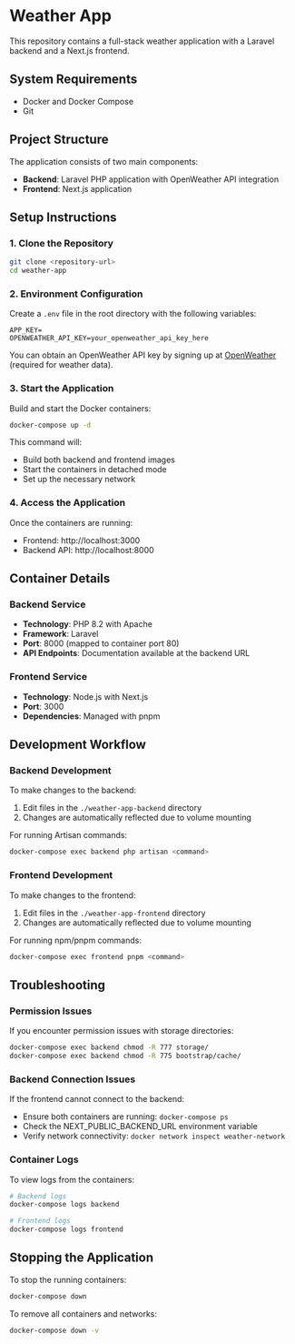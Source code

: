 # Weather App

This repository contains a full-stack weather application with a Laravel backend and a Next.js frontend.

## System Requirements

- Docker and Docker Compose
- Git

## Project Structure

The application consists of two main components:

- **Backend**: Laravel PHP application with OpenWeather API integration
- **Frontend**: Next.js application

## Setup Instructions

### 1. Clone the Repository

```bash
git clone <repository-url>
cd weather-app
```

### 2. Environment Configuration

Create a `.env` file in the root directory with the following variables:

```
APP_KEY=
OPENWEATHER_API_KEY=your_openweather_api_key_here
```

You can obtain an OpenWeather API key by signing up at [OpenWeather](https://openweathermap.org/api) (required for weather data).

### 3. Start the Application

Build and start the Docker containers:

```bash
docker-compose up -d
```

This command will:
- Build both backend and frontend images
- Start the containers in detached mode
- Set up the necessary network

### 4. Access the Application

Once the containers are running:

- Frontend: http://localhost:3000
- Backend API: http://localhost:8000

## Container Details

### Backend Service

- **Technology**: PHP 8.2 with Apache
- **Framework**: Laravel
- **Port**: 8000 (mapped to container port 80)
- **API Endpoints**: Documentation available at the backend URL

### Frontend Service

- **Technology**: Node.js with Next.js
- **Port**: 3000
- **Dependencies**: Managed with pnpm

## Development Workflow

### Backend Development

To make changes to the backend:

1. Edit files in the `./weather-app-backend` directory
2. Changes are automatically reflected due to volume mounting

For running Artisan commands:

```bash
docker-compose exec backend php artisan <command>
```

### Frontend Development

To make changes to the frontend:

1. Edit files in the `./weather-app-frontend` directory
2. Changes are automatically reflected due to volume mounting

For running npm/pnpm commands:

```bash
docker-compose exec frontend pnpm <command>
```

## Troubleshooting

### Permission Issues

If you encounter permission issues with storage directories:

```bash
docker-compose exec backend chmod -R 777 storage/
docker-compose exec backend chmod -R 775 bootstrap/cache/
```

### Backend Connection Issues

If the frontend cannot connect to the backend:
- Ensure both containers are running: `docker-compose ps`
- Check the NEXT_PUBLIC_BACKEND_URL environment variable
- Verify network connectivity: `docker network inspect weather-network`

### Container Logs

To view logs from the containers:

```bash
# Backend logs
docker-compose logs backend

# Frontend logs  
docker-compose logs frontend
```

## Stopping the Application

To stop the running containers:

```bash
docker-compose down
```

To remove all containers and networks:

```bash
docker-compose down -v
```
